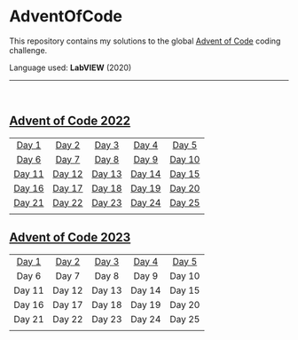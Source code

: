 # AdventOfCode
This repository contains my solutions to the global [Advent of Code](https://adventofcode.com/) coding challenge.

Language used: **LabVIEW** (2020)
<hr>
<br>

## [Advent of Code 2022](./source/2022/)
|     |     |     |     |     |
|:-:|:-:|:-:|:-:|:-:|
|[Day 1](./source/2022/Day%201%20-%20Calorie%20Counting/)|[Day 2](./source/2022/Day%202%20-%20Rock%20Paper%20Scissors/)|[Day 3](./source/2022/Day%203%20-%20Rucksack%20Reorganization/)|[Day 4](./source/2022/Day%204%20-%20Camp%20Cleanup/)|[Day 5](./source/2022/Day%205%20-%20Supply%20Stacks/)|
|[Day 6](./source/2022/Day%206%20-%20Tuning%20Trouble/)|[Day 7](./source/2022/Day%207%20-%20No%20Space%20Left%20On%20Device/)|[Day 8](./source/2022/Day%208%20-%20Treetop%20Tree%20House/)|[Day 9](./source/2022/Day%209%20-%20Rope%20Bridge/)|[Day 10](./source/2022/Day%2010%20-%20Cathode%20Ray%20Tube/)|
|[Day 11](./source/2022/Day%2011%20-%20Monkey%20in%20the%20Middle/)|[Day 12](./source/2022/Day%2012%20-%20Hill%20Climbing%20Algorithm/)|[Day 13](./source/2022/Day%2013%20-%20Distress%20Signal/)|[Day 14](./source/2022/Day%2014%20-%20Regolith%20Reservoir/)|[Day 15](./source/2022/Day%2015%20-%20Beacon%20Exclusion%20Zone/)|
|[Day 16](./source/2022/Day%2016%20-%20Proboscidea%20Volcanium/)|[Day 17](./source/2022/Day%2017%20-%20Pyroclastic%20Flow/)|[Day 18](./source/2022/Day%2018%20%20-%20Boiling%20Boulders/)|[Day 19](./source/2022/Day%2019%20-%20Not%20Enough%20Minerals/)|[Day 20](./source/2022/Day%2020%20-%20Grove%20Positioning%20System/)|
|[Day 21](./source/2022/Day%2021%20-%20Monkey%20Math/)|[Day 22](./source/2022/Day%2022%20-%20Monkey%20Map/)|[Day 23](./source/2022/Day%2023%20-%20Unstable%20Diffusion/)|[Day 24](./source/2022/Day%2024%20-%20Blizzard%20Basin/)|[Day 25](./source/2022/Day%2025%20-%20Full%20of%20Hot%20Air/)|
||||||



## [Advent of Code 2023](./source/2023/)
|     |     |     |     |     |
|:-:|:-:|:-:|:-:|:-:|
|[Day 1](./source/2023/Day%201%20-%20Trebuchet/)|[Day 2](./source/2023/Day%202%20-%20Cube%20Conundrum/)|[Day 3](./source/2023/Day%203%20-%20Gear%20Ratios/)|[Day 4](./source/2023/Day%204%20-%20Scratchcards/)|[Day 5](./source/2023/Day%205%20-%20If%20You%20Give%20A%20Seed%20A%20Fertilizer/)|
|Day 6|Day 7|Day 8|Day 9|Day 10|
|Day 11|Day 12|Day 13|Day 14|Day 15|
|Day 16|Day 17|Day 18|Day 19|Day 20|
|Day 21|Day 22|Day 23|Day 24|Day 25|
||||||
